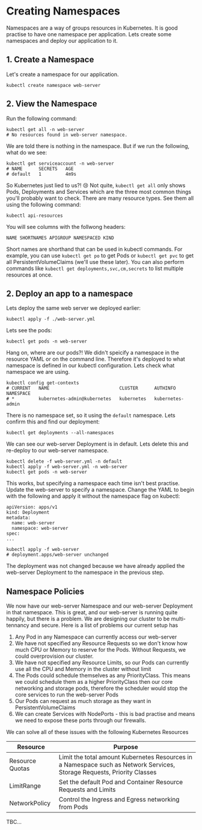 # Creating Namespaces

Namespaces are a way of groups resources in Kubernetes. It is good practise to have one namespace per application. Lets create some namespaces and deploy our application to it. 

## 1. Create a Namespace
Let's create a namespace for our application. 
```
kubectl create namespace web-server
```

## 2. View the Namespace
Run the following command:
```
kubectl get all -n web-server
# No resources found in web-server namespace.
```

We are told there is nothing in the namespace. But if we run the following, what do we see: 
```
kubectl get serviceaccount -n web-server
# NAME      SECRETS   AGE
# default   1         4m9s
```
So Kubernetes just lied to us?! 😢 Not quite, `kubectl get all` only shows Pods, Deployments and Services which are the three most common things you'll probably want to check. There are many resource types. See them all using the following command:
```
kubectl api-resources
```
You will see columns with the follwong headers:
```
NAME SHORTNAMES APIGROUP NAMESPACED KIND
```
Short names are shorthand that can be used in kubectl commands. For example, you can use `kubectl get po` to get Pods or `kubectl get pvc` to get all PersistentVolumeClaims (we'll use these later). You can also perform commands like `kubectl get deployments,svc,cm,secrets` to list multiple resources at once.


## 2. Deploy an app to a namespace
Lets deploy the same web server we deployed earlier:
```
kubectl apply -f ./web-server.yml
```
Lets see the pods:
```
kubectl get pods -n web-server
```
Hang on, where are our pods?! We didn't speicify a namespace in the resource YAML or on the command line. Therefore it's deployed to what namespace is defined in our kubectl configuration. Lets check what namespace we are using.
```
kubectl config get-contexts
# CURRENT   NAME                          CLUSTER      AUTHINFO           NAMESPACE
# *         kubernetes-admin@kubernetes   kubernetes   kubernetes-admin   
```
There is no namespace set, so it using the `default` namespace. Lets confirm this and find our deployment:
```
kubectl get deployments --all-namespaces
```
We can see our web-server Deployment is in default. Lets delete this and re-deploy to our web-server namespace. 
```
kubectl delete -f web-server.yml -n default
kubectl apply -f web-server.yml -n web-server
kubectl get pods -n web-server
```
This works, but specifying a namespace each time isn't best practise. Update the web-server to specify a namespace. Change the YAML to begin with the following and apply it without the namespace flag on kubectl:

```
apiVersion: apps/v1
kind: Deployment
metadata:
  name: web-server
  namespace: web-server
spec:
...
```
```
kubectl apply -f web-server
# deployment.apps/web-server unchanged
```
The deployment was not changed because we have already applied the web-server Deployment to the namespace in the previous step.

## Namespace Policies
We now have our web-server Namespace and our web-server Deployment in that namespace. This is great, and our web-server is running quite happily, but there is a problem. We are designing our cluster to be multi-tennancy and secure. Here is a list of problems our current setup has

1. Any Pod in any Namespace can currently access our web-server
2. We have not specified any Resource Requests so we don't know how much CPU or Memory to reserve for the Pods. Without Requests, we could overprovision our cluster.
3. We have not specified any Resource Limits, so our Pods can currently use all the CPU and Memory in the cluster without limit
4. The Pods could schedule themselves as any PriorityClass. This means we could schedule them as a higher PriorityClass then our core networking and storage pods, therefore the scheduler would stop the core services to run the web-server Pods
5. Our Pods can request as much storage as they want in PersistentVolumeClaims
6. We can create Services with NodePorts - this is bad practise and means we need to expose these ports through our firewalls.

We can solve all of these issues with the following Kubernetes Resources

| Resource | Purpose |
|-----------|-----------|
| Resource Quotas | Limit the total amount Kubernetes Resources in a Namespace such as Network Services, Storage Requests, Priority Classes |
| LimitRange | Set the default Pod and Container Resource Requests and Limits |
| NetworkPolicy | Control the Ingress and Egress networking from Pods |


TBC...